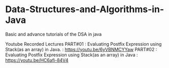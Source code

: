 # Data-Structures-and-Algorithms-in-Java
Basic and advance tutorials of the DSA in java

Youtube Recorded Lectures 
<l1> PART#01 : Evaluating Postfix Expression using Stack(as an array) in Java. : https://youtu.be/6yVBNMCYYaw </l1>
<l2> PART#02 : Evaluating Postfix Expression using Stack(as an array) in Java : https://youtu.be/HC6afi-84V4 </l2>
